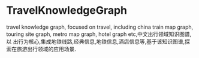 # TravelKnowledgeGraph
travel knowledge graph, focused on travel, including china train map graph, touring site graph, metro map graph, hotel graph etc,中文出行领域知识图谱,以
出行为核心,集成地铁线路,经典信息,地铁信息,酒店信息等,基于该知识图谱,探索在旅游出行领域的应用场景.
